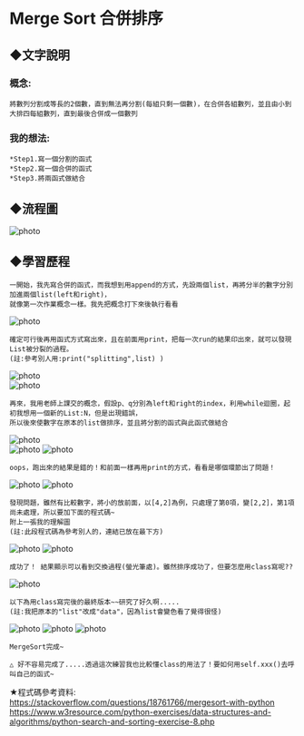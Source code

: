 # Merge Sort 合併排序

## ◆文字說明

### 概念:
    將數列分割成等長的2個數，直到無法再分割(每組只剩一個數)，在合併各組數列，並且由小到大排四每組數列，直到最後合併成一個數列
    
### 我的想法:            
    *Step1.寫一個分割的函式          
    *Step2.寫一個合併的函式
    *Step3.將兩函式做結合
   
    
## ◆流程圖
![photo](https://github.com/stopraining/LearningNote/blob/master/pic/MergeSort.jpeg)

## ◆學習歷程

    一開始，我先寫合併的函式，而我想到用append的方式，先設兩個list，再將分半的數字分別加進兩個list(left和right)，
    就像第一次作業概念一樣。我先把概念打下來後執行看看     
    
![photo](https://github.com/stopraining/LearningNote/blob/master/pic/1.jpg)             
 
    確定可行後再用函式方式寫出來，且在前面用print，把每一次run的結果印出來，就可以發現List被分裂的過程。
    (註:參考別人用:print("splitting",list) )          

![photo](https://github.com/stopraining/LearningNote/blob/master/pic/2.jpg)                         
![photo](https://github.com/stopraining/LearningNote/blob/master/pic/3.jpg)  

    再來，我用老師上課交的概念，假設p、q分別為left和right的index，利用while迴圈，起初我想用一個新的List:N，但是出現錯誤，
    所以後來使數字在原本的list做排序，並且將分割的函式與此函式做結合
    
![photo](https://github.com/stopraining/LearningNote/blob/master/pic/7.jpg)  
![photo](https://github.com/stopraining/LearningNote/blob/master/pic/4.jpg)
![photo](https://github.com/stopraining/LearningNote/blob/master/pic/8.jpg)

    oops，跑出來的結果是錯的！和前面一樣再用print的方式，看看是哪個環節出了問題！

![photo](https://github.com/stopraining/LearningNote/blob/master/pic/9.jpg)
![photo](https://github.com/stopraining/LearningNote/blob/master/pic/10.jpg)

    發現問題，雖然有比較數字，將小的放前面，以[4,2]為例，只處理了第0項，變[2,2]，第1項尚未處理，所以要加下面的程式碼~
    附上一張我的理解圖
    (註:此段程式碼為參考別人的，連結已放在最下方)
    
![photo](https://github.com/stopraining/LearningNote/blob/master/pic/11.jpg)
![photo](https://github.com/stopraining/LearningNote/blob/master/pic/16.jpg)

    成功了！ 結果顯示可以看到交換過程(螢光筆處)。雖然排序成功了，但要怎麼用class寫呢?? 
    
![photo](https://github.com/stopraining/LearningNote/blob/master/pic/12.jpg)

    以下為用class寫完後的最終版本~~研究了好久啊.....
    (註:我把原本的"list"改成"data"，因為list會變色看了覺得很怪)
    
![photo](https://github.com/stopraining/LearningNote/blob/master/pic/13.jpg)
![photo](https://github.com/stopraining/LearningNote/blob/master/pic/14.jpg)
![photo](https://github.com/stopraining/LearningNote/blob/master/pic/15.jpg)

    MergeSort完成~
    
    △ 好不容易完成了.....透過這次練習我也比較懂class的用法了！要如何用self.xxx()去呼叫自己的函式~
          



★程式碼參考資料:                      
https://stackoverflow.com/questions/18761766/mergesort-with-python                                          
https://www.w3resource.com/python-exercises/data-structures-and-algorithms/python-search-and-sorting-exercise-8.php




